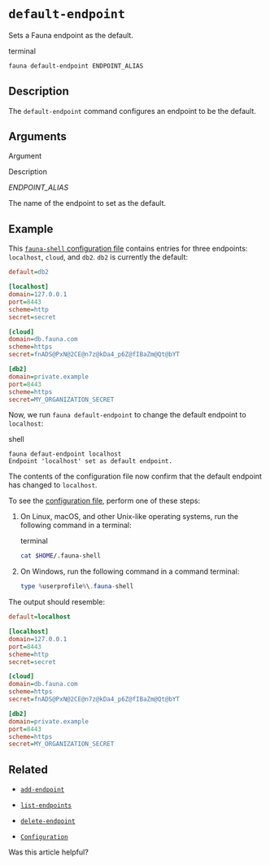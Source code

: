 # `default-endpoint`

Sets a Fauna endpoint as the default.

terminal

```bash
fauna default-endpoint ENDPOINT_ALIAS
```

## [](#description)Description

The `default-endpoint` command configures an endpoint to be the default.

## [](#arguments)Arguments

  

Argument

Description

_ENDPOINT\_ALIAS_

The name of the endpoint to set as the default.

## [](#example)Example

This [`fauna-shell` configuration file](https://docs.fauna.com/fauna/current/integrations/shell/config) contains entries for three endpoints: `localhost`, `cloud`, and `db2`. `db2` is currently the default:

```ini
default=db2

[localhost]
domain=127.0.0.1
port=8443
scheme=http
secret=secret

[cloud]
domain=db.fauna.com
scheme=https
secret=fnADS@PxN@2CE@n7z@kDa4_p6Z@fIBaZm@Qt@bYT

[db2]
domain=private.example
port=8443
scheme=https
secret=MY_ORGANIZATION_SECRET
```

Now, we run `fauna default-endpoint` to change the default endpoint to `localhost`:

shell

```shell
fauna defaut-endpoint localhost
Endpoint 'localhost' set as default endpoint.
```

The contents of the configuration file now confirm that the default endpoint has changed to `localhost`.

To see the [configuration file](https://docs.fauna.com/fauna/current/integrations/shell/config), perform one of these steps:

1.  On Linux, macOS, and other Unix-like operating systems, run the following command in a terminal:
    
    terminal
    
    ```bash
    cat $HOME/.fauna-shell
    ```
    
2.  On Windows, run the following command in a command terminal:
    
    ```powershell
    type %userprofile%\.fauna-shell
    ```
    

The output should resemble:

```ini
default=localhost

[localhost]
domain=127.0.0.1
port=8443
scheme=http
secret=secret

[cloud]
domain=db.fauna.com
scheme=https
secret=fnADS@PxN@2CE@n7z@kDa4_p6Z@fIBaZm@Qt@bYT

[db2]
domain=private.example
port=8443
scheme=https
secret=MY_ORGANIZATION_SECRET
```

## [](#related)Related

-   [`add-endpoint`](https://docs.fauna.com/fauna/current/integrations/shell/add-endpoint)
    
-   [`list-endpoints`](https://docs.fauna.com/fauna/current/integrations/shell/list-endpoints)
    
-   [`delete-endpoint`](https://docs.fauna.com/fauna/current/integrations/shell/delete-endpoint)
    
-   [`Configuration`](https://docs.fauna.com/fauna/current/integrations/shell/config)
    

Was this article helpful?